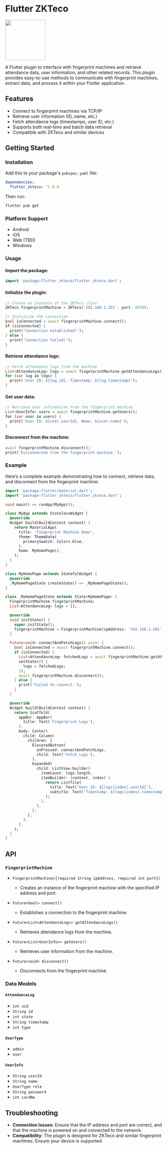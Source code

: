 # Flutter ZKTeco

[<img src="https://button.ibnux.net/trakteer/rymesaint.png" width="128">](https://trakteer.id/rymesaint/tip)

A Flutter plugin to interface with fingerprint machines and retrieve attendance data, user information, and other related records. This plugin provides easy-to-use methods to communicate with fingerprint machines, extract data, and process it within your Flutter application.

## Features

- Connect to fingerprint machines via TCP/IP
- Retrieve user information (ID, name, etc.)
- Fetch attendance logs (timestamps, user ID, etc.)
- Supports both real-time and batch data retrieval
- Compatible with ZKTeco and similar devices

## Getting Started

### Installation

Add this to your package's `pubspec.yaml` file:

```yaml
dependencies:
  flutter_zkteco: ^1.0.0
```

Then run:

```bash
flutter pub get
```

### Platform Support

- Android
- iOS
- Web (TBD)
- Windows

### Usage

#### Import the package:

```dart
import 'package:flutter_zkteco/flutter_zkteco.dart';
```

#### Initialize the plugin:

```dart
// Create an instance of the ZKTeco class
ZKTeco fingerprintMachine = ZKTeco('192.168.1.201', port: 4370);

// Initialize the connection
bool isConnected = await fingerprintMachine.connect();
if (isConnected) {
  print('Connection established!');
} else {
  print('Connection failed!');
}
```

#### Retrieve attendance logs:

```dart
// Fetch attendance logs from the machine
List<AttendanceLog> logs = await fingerprintMachine.getAttendanceLogs();
for (var log in logs) {
  print('User ID: ${log.id}, Timestamp: ${log.timestamp}');
}
```

#### Get user data:

```dart
// Retrieve user information from the fingerprint machine
List<UserInfo> users = await fingerprintMachine.getUsers();
for (var user in users) {
  print('User ID: ${user.userId}, Name: ${user.name}');
}
```

#### Disconnect from the machine:

```dart
await fingerprintMachine.disconnect();
print('Disconnected from the fingerprint machine.');
```

### Example

Here’s a complete example demonstrating how to connect, retrieve data, and disconnect from the fingerprint machine:

```dart
import 'package:flutter/material.dart';
import 'package:flutter_zkteco/flutter_zkteco.dart';

void main() => runApp(MyApp());

class MyApp extends StatelessWidget {
  @override
  Widget build(BuildContext context) {
    return MaterialApp(
      title: 'Fingerprint Machine Demo',
      theme: ThemeData(
        primarySwatch: Colors.blue,
      ),
      home: MyHomePage(),
    );
  }
}

class MyHomePage extends StatefulWidget {
  @override
  _MyHomePageState createState() => _MyHomePageState();
}

class _MyHomePageState extends State<MyHomePage> {
  FingerprintMachine fingerprintMachine;
  List<AttendanceLog> logs = [];

  @override
  void initState() {
    super.initState();
    fingerprintMachine = FingerprintMachine(ipAddress: '192.168.1.201', port: 4370);
  }

  Future<void> connectAndFetchLogs() async {
    bool isConnected = await fingerprintMachine.connect();
    if (isConnected) {
      List<AttendanceLog> fetchedLogs = await fingerprintMachine.getAttendanceLogs();
      setState(() {
        logs = fetchedLogs;
      });
      await fingerprintMachine.disconnect();
    } else {
      print('Failed to connect.');
    }
  }

  @override
  Widget build(BuildContext context) {
    return Scaffold(
      appBar: AppBar(
        title: Text('Fingerprint Logs'),
      ),
      body: Center(
        child: Column(
          children: [
            ElevatedButton(
              onPressed: connectAndFetchLogs,
              child: Text('Fetch Logs'),
            ),
            Expanded(
              child: ListView.builder(
                itemCount: logs.length,
                itemBuilder: (context, index) {
                  return ListTile(
                    title: Text('User ID: ${logs[index].userId}'),
                    subtitle: Text('Timestamp: ${logs[index].timestamp}'),
                  );
                },
              ),
            ),
          ],
        ),
      ),
    );
  }
}
```

## API

### `FingerprintMachine`

- `FingerprintMachine({required String ipAddress, required int port})`
  - Creates an instance of the fingerprint machine with the specified IP address and port.

- `Future<bool> connect()`
  - Establishes a connection to the fingerprint machine.

- `Future<List<AttendanceLog>> getAttendanceLogs()`
  - Retrieves attendance logs from the machine.

- `Future<List<UserInfo>> getUsers()`
  - Retrieves user information from the machine.

- `Future<void> disconnect()`
  - Disconnects from the fingerprint machine.

### Data Models

#### `AttendanceLog`

- `int uid`
- `String id`
- `int state`
- `String timestamp`
- `int type`

#### `UserType`
- `admin`
- `user`

#### `UserInfo`
- `String userId`
- `String name`
- `UserType role`
- `String password`
- `int cardNo`

## Troubleshooting

- **Connection Issues**: Ensure that the IP address and port are correct, and that the machine is powered on and connected to the network.
- **Compatibility**: The plugin is designed for ZKTeco and similar fingerprint machines. Ensure your device is supported.